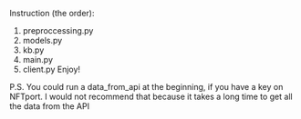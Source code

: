 Instruction (the order):
1. preproccessing.py
2. models.py
3. kb.py
4. main.py
5. client.py
Enjoy!

P.S. You could run a data_from_api at the beginning, if you have a key on NFTport. I would not recommend that because it takes a long time to get all the data from the API